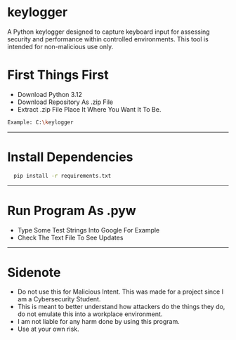 # keylogger

A Python keylogger designed to capture keyboard input for assessing security and performance within controlled environments. This tool is intended for non-malicious use only.

# First Things First

- Download Python 3.12
- Download Repository As .zip File
- Extract .zip File Place It Where You Want It To Be.
  
```bash
Example: C:\keylogger
```
    
---

# Install Dependencies

  ```bash
    pip install -r requirements.txt
  ```

---

# Run Program As .pyw

- Type Some Test Strings Into Google For Example
- Check The Text File To See Updates

---

# Sidenote

- Do not use this for Malicious Intent. This was made for a project since I am a Cybersecurity Student.
- This is meant to better understand how attackers do the things they do, do not emulate this into a workplace environment.
- I am not liable for any harm done by using this program.
- Use at your own risk.
